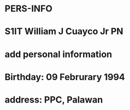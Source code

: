 # PERS-INFO
# S1IT William J Cuayco Jr PN
# add personal information
# Birthday: 09 Februrary 1994
# address: PPC, Palawan
